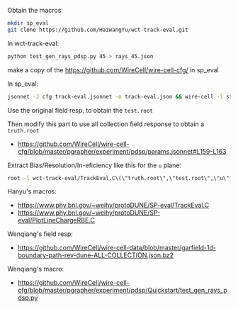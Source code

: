 
Obtain the macros:
```bash
mkdir sp_eval
git clone https://github.com/HaiwangYu/wct-track-eval.git
```

In wct-track-eval:
```bash
python test_gen_rays_pdsp.py 45 > rays_45.json
```

make a copy of the https://github.com/WireCell/wire-cell-cfg/
in sp_eval

In sp_eval:
```bash
jsonnet -J cfg track-eval.jsonnet -o track-eval.json && wire-cell -l stdout:info -c track-eval.json
```

Use the original field resp. to obtain the `test.root`

Then modify this part to use all collection field response to obtain a `truth.root`
 - https://github.com/WireCell/wire-cell-cfg/blob/master/pgrapher/experiment/pdsp/params.jsonnet#L159-L163


Extract Bias/Resolution/In-eficiency like this for the `u` plane:
```bash
root -l wct-track-eval/TrackEval.C\(\"truth.root\",\"test.root\",\"u\",45\)
```


Hanyu's macros:
 - https://www.phy.bnl.gov/~weihy/protoDUNE/SP-eval/TrackEval.C
 - https://www.phy.bnl.gov/~weihy/protoDUNE/SP-eval/PlotLineChargeRBE.C

Wenqiang's field resp:
 - https://github.com/WireCell/wire-cell-data/blob/master/garfield-1d-boundary-path-rev-dune-ALL-COLLECTION.json.bz2

Wenqiang's macro:
 - https://github.com/WireCell/wire-cell-cfg/blob/master/pgrapher/experiment/pdsp/Quickstart/test_gen_rays_pdsp.py

